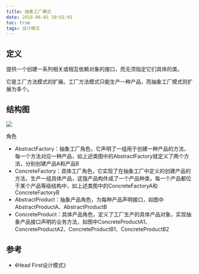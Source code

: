 ```yaml
---
title: 抽象工厂模式
date: 2018-06-01 10:01:01
toc: true
tags: 设计模式
---
```


## 定义

提供一个创建一系列相关或相互依赖对象的接口，而无须指定它们具体的类。

它是工厂方法模式的扩展。工厂方法模式只能生产一种产品，而抽象工厂模式则扩展为多个。

## 结构图

![](./1.png)


角色

- AbstractFactory：抽象工厂角色，它声明了一组用于创建一种产品的方法，每一个方法对应一种产品，如上述类图中的AbstractFactory就定义了两个方法，分别创建产品A和产品B
- ConcreteFactory：具体工厂角色，它实现了在抽象工厂中定义的创建产品的方法，生产一组具体产品，这饿产品构件成了一个产品种类，每一个产品都位于某个产品等级结构中，如上述类图中的ConcreteFactoryA和ConcreteFactoryB
- AbstractProduct：抽象产品角色，为每种产品声明接口，如图中AbstractProductA、AbstractProductB
- ConcreteProduct：具体产品角色，定义了工厂生产的具体产品对象，实现抽象产品接口声明的业务方法，如图中ConcreteProductA1、ConcreteProductA2、ConcreteProductB1、ConcreteProductB2







## 参考

- 《Head First设计模式》
